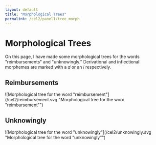 ```yaml
---
layout: default
title: "Morphological Trees"
permalink: /cel2/panel1/tree_morph
---
```


# Morphological Trees

On this page, I have made some morphological trees for the words "reimbursements" and "unknowingly." Derivational and inflectional morphemes are marked with a *d* or an *i* respectively.

## Reimbursements
![Morphological tree for the word "reimbursement"](/cel2/reimbursement.svg "Morphological tree for the word "reimbursement"")

## Unknowingly
![Morphological tree for the word "unknowingly"](/cel2/unknowingly.svg "Morphological tree for the word "unknowingly"")
